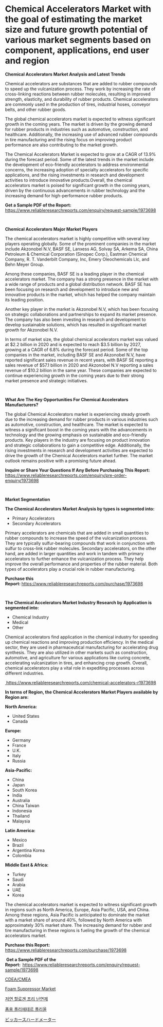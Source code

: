 <p><h1>Chemical Accelerators Market with the goal of estimating the market size and future growth potential of various market segments based on component, applications, end user and region</h1></p><p><strong>Chemical Accelerators Market Analysis and Latest Trends</strong></p>
<p><p>Chemical accelerators are substances that are added to rubber compounds to speed up the vulcanization process. They work by increasing the rate of cross-linking reactions between rubber molecules, resulting in improved strength, elasticity, and durability of rubber products. Chemical accelerators are commonly used in the production of tires, industrial hoses, conveyor belts, and other rubber goods.</p><p>The global chemical accelerators market is expected to witness significant growth in the coming years. The market is driven by the growing demand for rubber products in industries such as automotive, construction, and healthcare. Additionally, the increasing use of advanced rubber compounds in tire manufacturing and the rising focus on improving product performance are also contributing to the market growth.</p><p>The Chemical Accelerators Market is expected to grow at a CAGR of 13.9% during the forecast period. Some of the latest trends in the market include the development of eco-friendly accelerators to address environmental concerns, the increasing adoption of specialty accelerators for specific applications, and the rising investments in research and development activities to introduce innovative products.Overall, the chemical accelerators market is poised for significant growth in the coming years, driven by the continuous advancements in rubber technology and the increasing demand for high-performance rubber products.</p></p>
<p><strong>Get a Sample PDF of the Report:&nbsp;</strong> <a href="https://www.reliableresearchreports.com/enquiry/request-sample/1973698">https://www.reliableresearchreports.com/enquiry/request-sample/1973698</a></p>
<p>&nbsp;</p>
<p><strong>Chemical Accelerators Major Market Players</strong></p>
<p><p>The chemical accelerators market is highly competitive with several key players operating globally. Some of the prominent companies in the market include Akzonobel N.V, BASF SE, Lanxess AG, Solvay SA, Arkema SA, China Petroleum & Chemical Corporation (Sinopec Corp.), Eastman Chemical Company, R. T. Vanderbilt Company, Inc, Emery Oleochemicals Llc, and Behn Meyer Group.</p><p>Among these companies, BASF SE is a leading player in the chemical accelerators market. The company has a strong presence in the market with a wide range of products and a global distribution network. BASF SE has been focusing on research and development to introduce new and innovative products in the market, which has helped the company maintain its leading position.</p><p>Another key player in the market is Akzonobel N.V, which has been focusing on strategic collaborations and partnerships to expand its market presence. The company has also been investing in research and development to develop sustainable solutions, which has resulted in significant market growth for Akzonobel N.V.</p><p>In terms of market size, the global chemical accelerators market was valued at $2.2 billion in 2020 and is expected to reach $3.5 billion by 2027, growing at a CAGR of 6.8% during the forecast period. Some of the top companies in the market, including BASF SE and Akzonobel N.V, have reported significant sales revenue in recent years, with BASF SE reporting a sales revenue of $57.1 billion in 2020 and Akzonobel N.V reporting a sales revenue of $10.2 billion in the same year. These companies are expected to continue experiencing growth in the coming years due to their strong market presence and strategic initiatives.</p></p>
<p>&nbsp;</p>
<p><strong>What Are The Key Opportunities For Chemical Accelerators Manufacturers?</strong></p>
<p><p>The global Chemical Accelerators market is experiencing steady growth due to the increasing demand for rubber products in various industries such as automotive, construction, and healthcare. The market is expected to witness a significant boost in the coming years with the advancements in technology and the growing emphasis on sustainable and eco-friendly products. Key players in the industry are focusing on product innovation and strategic collaborations to gain a competitive edge. Additionally, the rising investments in research and development activities are expected to drive the growth of the Chemical Accelerators market further. The market outlook remains positive with a promising future ahead.</p></p>
<p><strong>Inquire or Share Your Questions If Any Before Purchasing This Report:</strong> <a href="https://www.reliableresearchreports.com/enquiry/pre-order-enquiry/1973698">https://www.reliableresearchreports.com/enquiry/pre-order-enquiry/1973698</a></p>
<p>&nbsp;</p>
<p><strong>Market Segmentation</strong></p>
<p><strong>The Chemical Accelerators Market Analysis by types is segmented into:</strong></p>
<p><ul><li>Primary Accelerators</li><li>Secondary Accelerators</li></ul></p>
<p><p>Primary accelerators are chemicals that are added in small quantities to rubber compounds to increase the speed of the vulcanization process. They are typically sulfur-bearing compounds that work in conjunction with sulfur to cross-link rubber molecules. Secondary accelerators, on the other hand, are added in larger quantities and work in tandem with primary accelerators to further enhance the vulcanization process. They help improve the overall performance and properties of the rubber material. Both types of accelerators play a crucial role in rubber manufacturing.</p></p>
<p><strong>Purchase this Report:&nbsp;</strong><a href="https://www.reliableresearchreports.com/purchase/1973698">https://www.reliableresearchreports.com/purchase/1973698</a></p>
<p>&nbsp;</p>
<p><strong>The Chemical Accelerators Market Industry Research by Application is segmented into:</strong></p>
<p><ul><li>Chemical Industry</li><li>Medical</li><li>Other</li></ul></p>
<p><p>Chemical accelerators find application in the chemical industry for speeding up chemical reactions and improving production efficiency. In the medical sector, they are used in pharmaceutical manufacturing for accelerating drug synthesis. They are also utilized in other markets such as construction, automotive, and agriculture for various applications like curing concrete, accelerating vulcanization in tires, and enhancing crop growth. Overall, chemical accelerators play a vital role in expediting processes across different industries.</p></p>
<p><a href="https://www.reliableresearchreports.com/chemical-accelerators-r1973698">&nbsp;https://www.reliableresearchreports.com/chemical-accelerators-r1973698</a></p>
<p><strong>In terms of Region, the Chemical Accelerators Market Players available by Region are:</strong></p>
<p>
    <p> <strong> North America: </strong>
        <ul>
            <li>United States</li>
            <li>Canada</li>
        </ul>
        </p> 
    <p> <strong> Europe: </strong>
        <ul>
            <li>Germany</li>
            <li>France</li>
            <li>U.K.</li>
            <li>Italy</li>
            <li>Russia</li>
        </ul>
        </p> 
    <p> <strong> Asia-Pacific: </strong>
        <ul>
            <li>China</li>
            <li>Japan</li>
            <li>South Korea</li>
            <li>India</li>
            <li>Australia</li>
            <li>China Taiwan</li>
            <li>Indonesia</li>
            <li>Thailand</li>
            <li>Malaysia</li>
        </ul>
        </p> 
    <p> <strong> Latin America: </strong>
        <ul>
            <li>Mexico</li>
            <li>Brazil</li>
            <li>Argentina Korea</li>
            <li>Colombia</li>
        </ul>
        </p> 
    <p> <strong> Middle East & Africa: </strong>
        <ul>
            <li>Turkey</li>
            <li>Saudi</li>
            <li>Arabia</li>
            <li>UAE</li>
            <li>Korea</li>
        </ul>
    </p>
    </p>
<p><p>The chemical accelerators market is expected to witness significant growth in regions such as North America, Europe, Asia Pacific, USA, and China. Among these regions, Asia Pacific is anticipated to dominate the market with a market share of around 40%, followed by North America with approximately 30% market share. The increasing demand for rubber and tire manufacturing in these regions is fueling the growth of the chemical accelerators market.</p></p>
<p><strong>Purchase this Report: </strong><a href="https://www.reliableresearchreports.com/purchase/1973698">https://www.reliableresearchreports.com/purchase/1973698</a></p>
<p>&nbsp;<strong>Get a Sample PDF of the Report:&nbsp;&nbsp;</strong><a href="https://www.reliableresearchreports.com/enquiry/request-sample/1973698">https://www.reliableresearchreports.com/enquiry/request-sample/1973698</a></p>
<p><strong></strong></p>
<p><p><a href="https://medium.com/@wrandallmelody24/cdea-cmea%E5%B8%82%E5%A0%B4%E3%81%AE%E3%83%88%E3%83%AC%E3%83%B3%E3%83%89%E3%81%A8%E5%88%86%E6%9E%90-%E5%B0%86%E6%9D%A5%E3%81%AE%E6%88%90%E9%95%B7%E3%81%AE%E6%A9%9F%E4%BC%9A%E3%81%A8%E8%AA%B2%E9%A1%8C-2024%E5%B9%B4-2031%E5%B9%B4-0bb0ce646e3f">CDEA/CMEA</a></p><p><a href="https://github.com/timeliteaut/Market-Research-Report-List-3/blob/main/foam-suppressor-market.md">Foam Suppressor Market</a></p><p><a href="https://medium.com/@mdemon69ds7/2024%EB%85%84%EB%B6%80%ED%84%B0-2031%EB%85%84%EA%B9%8C%EC%A7%80%EC%9D%98-%EC%A0%80%EC%97%B0%EA%B8%B0%ED%95%A0%EB%A1%9C%EA%B2%90%ED%94%84%EB%A6%AC-%ED%99%94%EC%97%BC%EC%A0%80%ED%95%AD%EC%A0%9C-%EC%8B%9C%EC%9E%A5-%EC%A0%84%EB%A7%9D-%EB%B0%8F-%EC%98%88%EC%B8%A1-557a37207757">저연 할로겐 프리 난연제</a></p><p><a href="https://medium.com/@mdemon69ds7/%EA%B8%80%EB%A1%9C%EB%B2%8C-%ED%8F%B4%EB%A6%AC%EC%97%90%ED%8B%B0%EB%A5%B4-%ED%8F%B4%EB%A6%AC%EC%98%AC-%ED%8F%BC-%EC%8B%9C%EC%9E%A5-%EA%B7%9C%EB%AA%A8%EB%8A%94-2024%EB%85%84%EB%B6%80%ED%84%B0-2031%EB%85%84%EA%B9%8C%EC%A7%80-%EC%97%B0%ED%8F%89%EA%B7%A0-%EC%84%B1%EC%9E%A5%EB%A5%A0%EC%9D%B8-%EB%A5%BC-%EA%B2%BD%ED%97%98%ED%95%A0-%EA%B2%83%EC%9C%BC%EB%A1%9C-%EC%98%88%EC%83%81%EB%90%98%EB%A9%B0-%EC%82%B0%EC%97%85-%EC%98%88%EC%B8%A1%EC%97%90-%EB%94%B0%EB%A5%B4%EB%A9%B4-%EC%9D%B4-%EB%95%8C%EB%AC%B8%EC%9E%85%EB%8B%88%EB%8B%A4-ddf9910c0434">폼용 폴리에테르 폴리올</a></p><p><a href="https://medium.com/@wrandallmelody24/%E3%83%93%E3%83%83%E3%82%AB%E3%83%BC%E3%82%B9-%E3%83%8F%E3%83%BC%E3%83%89%E3%83%A1%E3%83%BC%E3%82%BF%E3%83%BC%E3%81%AE2024%E5%B9%B4%E3%81%8B%E3%82%892031%E5%B9%B4%E3%81%BE%E3%81%A7%E3%81%AE%E5%B8%82%E5%A0%B4%E5%B1%95%E6%9C%9B%E3%81%A8%E4%BA%88%E6%B8%AC-906828dda02d">ビッカースハードメーター</a></p></p>